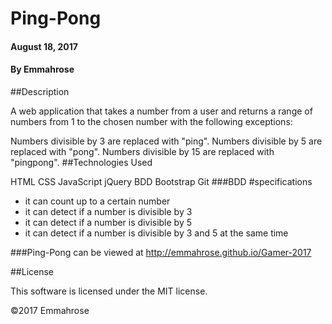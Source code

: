 # Ping-Pong

#### August 18, 2017

#### By Emmahrose

##Description

A web application that takes a number from a user and returns a range of numbers from 1 to the chosen number with the following exceptions:

Numbers divisible by 3 are replaced with "ping".
Numbers divisible by 5 are replaced with "pong".
Numbers divisible by 15 are replaced with "pingpong".
##Technologies Used

HTML
CSS
JavaScript
jQuery
BDD
Bootstrap
Git
###BDD
#specifications
* it can count up to a certain number
* it can detect if a number is divisible by 3
* it can detect if a number is divisible by 5
* it can detect if a number is divisible by 3 and 5 at the same time

###Ping-Pong can be viewed at http://emmahrose.github.io/Gamer-2017

##License

This software is licensed under the MIT license.

©2017 Emmahrose
